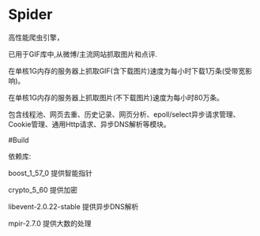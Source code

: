 # Spider

高性能爬虫引擎，

已用于GIF库中,从微博/主流网站抓取图片和点评.

在单核1G内存的服务器上抓取GIF(含下载图片)速度为每小时下载1万条(受带宽影响)。

在单核1G内存的服务器上抓取图片(不下载图片)速度为每小时80万条。

包含线程池、网页去重、历史记录、网页分析、epoll/select异步请求管理、Cookie管理、通用Http请求、异步DNS解析等模块。


#Build

依赖库:

boost_1_57_0 提供智能指针

crypto_5_60  提供加密

libevent-2.0.22-stable 提供异步DNS解析

mpir-2.7.0   提供大数的处理

